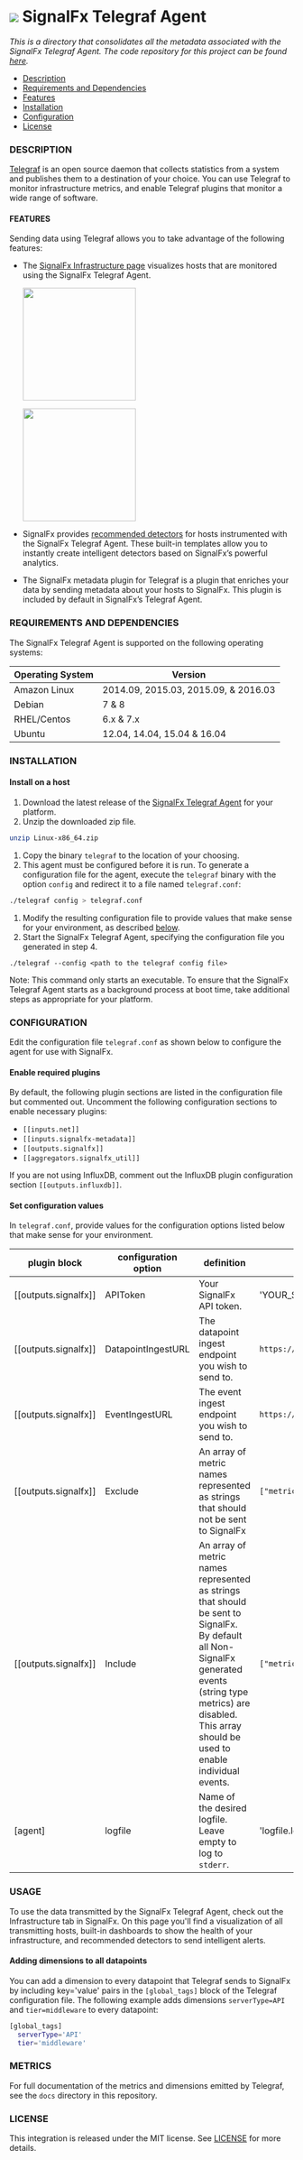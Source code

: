 # ![](https://github.com/signalfx/integrations/blob/master/telegraf/img/integration_signalfx.png) SignalFx Telegraf Agent

_This is a directory that consolidates all the metadata associated with the SignalFx Telegraf Agent. The code repository for this project can be found [here](https://github.com/signalfx/telegraf/)._

- [Description](#description)
- [Requirements and Dependencies](#requirements-and-dependencies)
- [Features](#features)
- [Installation](#installation)
- [Configuration](#configuration)
- [License](#license)

### DESCRIPTION

[Telegraf](https://github.com/influxdata/telegraf) is an open source daemon that collects statistics from a system and publishes them to a destination of your choice. You can use Telegraf to monitor infrastructure metrics, and enable Telegraf plugins that monitor a wide range of software.

#### FEATURES

Sending data using Telegraf allows you to take advantage of the following features:

- The [SignalFx Infrastructure page](https://docs.signalfx.com/en/latest/built-in-content/infra-nav.html) visualizes hosts that are monitored using the SignalFx Telegraf Agent.

  [<img src='./img/telegrafhostspage.png' width=200px>](./img/telegrafhostspage.png)

  [<img src='./img/hostspagesinglehost.png' width=200px>](./img/hostspagesinglehost.png)

- SignalFx provides [recommended detectors](http://docs.signalfx.com/en/latest/built-in-content/recommended-detectors.html) for hosts instrumented with the SignalFx Telegraf Agent. These built-in templates allow you to instantly create intelligent detectors based on SignalFx’s powerful analytics.

- The SignalFx metadata plugin for Telegraf is a plugin that enriches your data by sending metadata about your hosts to SignalFx. This plugin is included by default in SignalFx’s Telegraf Agent.

### REQUIREMENTS AND DEPENDENCIES

The SignalFx Telegraf Agent is supported on the following operating systems:

| Operating System  | Version        |
|-----------|----------------|
| Amazon Linux | 2014.09, 2015.03, 2015.09, & 2016.03 |
| Debian  | 7 & 8 |
| RHEL/Centos | 6.x & 7.x |
| Ubuntu  | 12.04, 14.04, 15.04 & 16.04 |

### INSTALLATION

#### Install on a host

1.  Download the latest release of the [SignalFx Telegraf Agent](https://github.com/signalfx/telegraf/releases) for your platform.
1.  Unzip the downloaded zip file.
```bash
unzip Linux-x86_64.zip
```
1. Copy the binary `telegraf` to the location of your choosing.
1. This agent must be configured before it is run. To generate a configuration file for the agent, execute the `telegraf` binary with the option `config` and redirect it to a file named `telegraf.conf`:
```bash
./telegraf config > telegraf.conf
```
1. Modify the resulting configuration file to provide values that make sense for your environment, as described [below](#configuration).
1. Start the SignalFx Telegraf Agent, specifying the configuration file you generated in step 4.
```
./telegraf --config <path to the telegraf config file>
```
Note: This command only starts an executable. To ensure that the SignalFx Telegraf Agent starts as a background process at boot time, take additional steps as appropriate for your platform.

### CONFIGURATION

Edit the configuration file `telegraf.conf` as shown below to configure the agent for use with SignalFx.

#### Enable required plugins

By default, the following plugin sections are listed in the configuration file but commented out. Uncomment the following configuration sections to enable necessary plugins:
*  `[[inputs.net]]`
*  `[[inputs.signalfx-metadata]]`
*  `[[outputs.signalfx]]`
*  `[[aggregators.signalfx_util]]`

If you are not using InfluxDB, comment out the InfluxDB plugin configuration section `[[outputs.influxdb]]`.

#### Set configuration values

In `telegraf.conf`, provide values for the configuration options listed below that make sense for your environment.

| plugin block | configuration option | definition | example |
| ------ | ------------------ | ------- | -------- |
| [[outputs.signalfx]] | APIToken | Your SignalFx API token. | 'YOUR_SIGNALFX_API_TOKEN' |
| [[outputs.signalfx]] | DatapointIngestURL | The datapoint ingest endpoint you wish to send to. | `https://ingest.signalfx.com/v2/datapoint` |
| [[outputs.signalfx]] | EventIngestURL | The event ingest endpoint you wish to send to. | `https://ingest.signalfx.com/v2/event` |
| [[outputs.signalfx]] | Exclude | An array of metric names represented as strings that should not be sent to SignalFx | `["metric.name", "metric2.name"]` |
| [[outputs.signalfx]] | Include | An array of metric names represented as strings that should be sent to SignalFx.  By default all Non-SignalFx generated events (string type metrics) are disabled.  This array should be used to enable individual events. | `["metric.name", "metric2.name"]` |
| [agent] | logfile | Name of the desired logfile. Leave empty to log to `stderr`.  | 'logfile.log' |


### USAGE

To use the data transmitted by the SignalFx Telegraf Agent, check out the Infrastructure tab in SignalFx. On this page you'll find a visualization of all transmitting hosts, built-in dashboards to show the health of your infrastructure, and recommended detectors to send intelligent alerts.

#### Adding dimensions to all datapoints

You can add a dimension to every datapoint that Telegraf sends to SignalFx by including key='value' pairs in the `[global_tags]` block of the Telegraf configuration file. The following example adds dimensions `serverType=API` and `tier=middleware` to every datapoint:
```bash
[global_tags]
  serverType='API'
  tier='middleware'
```

### METRICS

For full documentation of the metrics and dimensions emitted by Telegraf, see the `docs` directory in this repository.

### LICENSE

This integration is released under the MIT license. See [LICENSE](./LICENSE) for more details.
